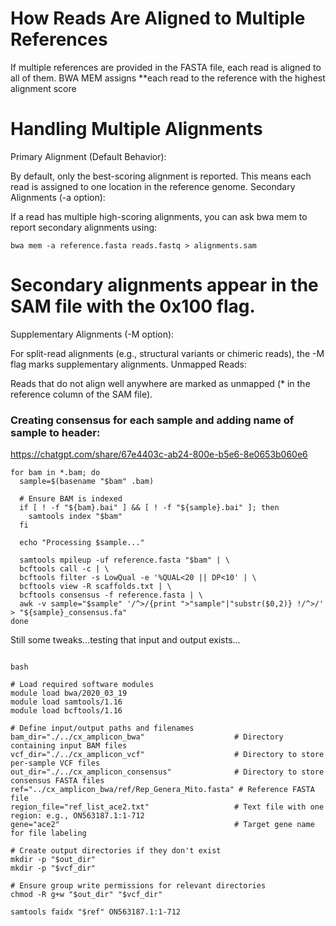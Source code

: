 # How Reads Are Aligned to Multiple References
If multiple references are provided in the FASTA file, each read is aligned to all of them.
BWA MEM assigns **each read to the reference with the highest alignment score

# Handling Multiple Alignments
Primary Alignment (Default Behavior):

By default, only the best-scoring alignment is reported.
This means each read is assigned to one location in the reference genome.
Secondary Alignments (-a option):

If a read has multiple high-scoring alignments, you can ask bwa mem to report secondary alignments using:
```
bwa mem -a reference.fasta reads.fastq > alignments.sam
```

# Secondary alignments appear in the SAM file with the 0x100 flag.
Supplementary Alignments (-M option):

For split-read alignments (e.g., structural variants or chimeric reads), the -M flag marks supplementary alignments.
Unmapped Reads:

Reads that do not align well anywhere are marked as unmapped (* in the reference column of the SAM file).


### Creating consensus for each sample and adding name of sample to header:
https://chatgpt.com/share/67e4403c-ab24-800e-b5e6-8e0653b060e6

```
for bam in *.bam; do
  sample=$(basename "$bam" .bam)

  # Ensure BAM is indexed
  if [ ! -f "${bam}.bai" ] && [ ! -f "${sample}.bai" ]; then
    samtools index "$bam"
  fi

  echo "Processing $sample..."

  samtools mpileup -uf reference.fasta "$bam" | \
  bcftools call -c | \
  bcftools filter -s LowQual -e '%QUAL<20 || DP<10' | \
  bcftools view -R scaffolds.txt | \
  bcftools consensus -f reference.fasta | \
  awk -v sample="$sample" '/^>/{print ">"sample"|"substr($0,2)} !/^>/' > "${sample}_consensus.fa"
done
```

Still some tweaks...testing that input and output exists...
```

bash

# Load required software modules
module load bwa/2020_03_19
module load samtools/1.16
module load bcftools/1.16

# Define input/output paths and filenames
bam_dir="./../cx_amplicon_bwa"                    # Directory containing input BAM files
vcf_dir="./../cx_amplicon_vcf"                    # Directory to store per-sample VCF files
out_dir="./../cx_amplicon_consensus"              # Directory to store consensus FASTA files
ref="../cx_amplicon_bwa/ref/Rep_Genera_Mito.fasta" # Reference FASTA file
region_file="ref_list_ace2.txt"                   # Text file with one region: e.g., ON563187.1:1-712
gene="ace2"                                       # Target gene name for file labeling

# Create output directories if they don't exist
mkdir -p "$out_dir"
mkdir -p "$vcf_dir"

# Ensure group write permissions for relevant directories
chmod -R g+w "$out_dir" "$vcf_dir"

samtools faidx "$ref" ON563187.1:1-712

```

